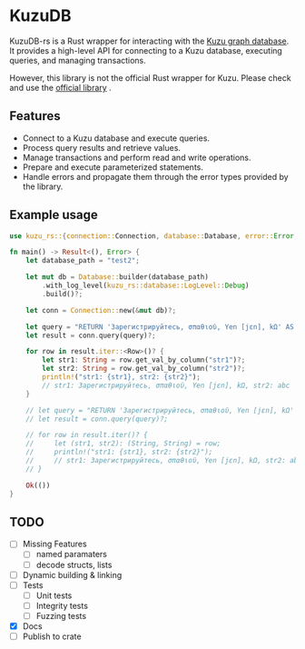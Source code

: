 # KuzuDB

KuzuDB-rs is a Rust wrapper for interacting with the [Kuzu graph database](https://kuzudb.com/). It provides a high-level API for connecting to a Kuzu database, executing queries, and managing transactions.

However, this library is not the official Rust wrapper for Kuzu. Please check and use the [official library](https://github.com/kuzudb/kuzu/tree/master/tools/rust_api) .

## Features

- Connect to a Kuzu database and execute queries.
- Process query results and retrieve values.
- Manage transactions and perform read and write operations.
- Prepare and execute parameterized statements.
- Handle errors and propagate them through the error types provided by the library.

## Example usage

```rust
use kuzu_rs::{connection::Connection, database::Database, error::Error, types::row::Row};

fn main() -> Result<(), Error> {
    let database_path = "test2";

    let mut db = Database::builder(database_path)
        .with_log_level(kuzu_rs::database::LogLevel::Debug)
        .build()?;

    let conn = Connection::new(&mut db)?;

    let query = "RETURN 'Зарегистрируйтесь, σπαθιοῦ, Yen [jɛn], kΩ' AS str1, 'abc' as str2;";
    let result = conn.query(query)?;

    for row in result.iter::<Row>()? {
        let str1: String = row.get_val_by_column("str1")?;
        let str2: String = row.get_val_by_column("str2")?;
        println!("str1: {str1}, str2: {str2}");
        // str1: Зарегистрируйтесь, σπαθιοῦ, Yen [jɛn], kΩ, str2: abc
    }

    // let query = "RETURN 'Зарегистрируйтесь, σπαθιοῦ, Yen [jɛn], kΩ' AS str1, 'abc' as str2;";
    // let result = conn.query(query)?;

    // for row in result.iter()? {
    //     let (str1, str2): (String, String) = row;
    //     println!("str1: {str1}, str2: {str2}");
    //     // str1: Зарегистрируйтесь, σπαθιοῦ, Yen [jɛn], kΩ, str2: abc
    // }

    Ok(())
}
```

## TODO
- [ ] Missing Features
    - [ ] named paramaters
    - [ ] decode structs, lists
- [ ] Dynamic building & linking
- [ ] Tests
    - [ ] Unit tests
    - [ ] Integrity tests
    - [ ] Fuzzing tests
- [x] Docs
- [ ] Publish to crate
